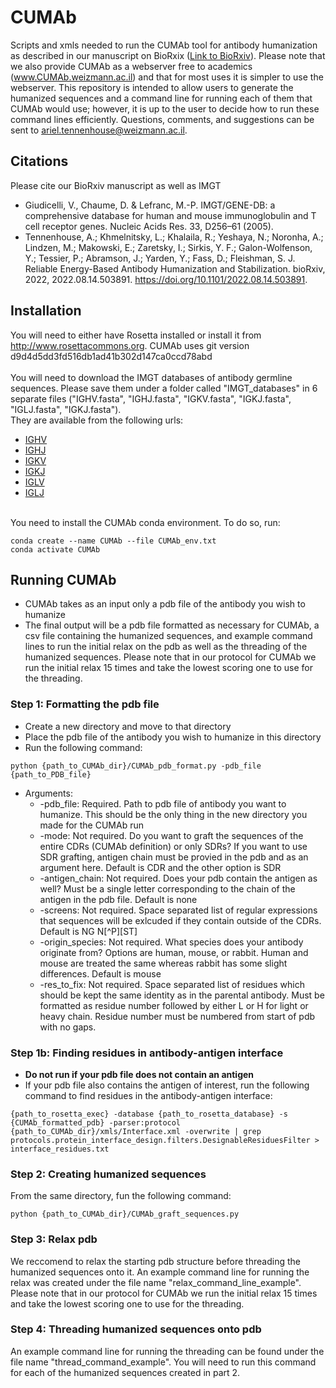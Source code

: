 # CUMAb
Scripts and xmls needed to run the CUMAb tool for antibody humanization as described in our manuscript on BioRxix ([Link to BioRxiv](https://www.biorxiv.org/content/10.1101/2022.08.14.503891v3)). Please note that we also provide CUMAb as a webserver free to academics (www.CUMAb.weizmann.ac.il) and that for most uses it is simpler to use the webserver. This repository is intended to allow users to generate the humanized sequences and a command line for running each of them that CUMAb would use; however, it is up to the user to decide how to run these command lines efficiently. Questions, comments, and suggestions can be sent to ariel.tennenhouse@weizmann.ac.il.

## Citations
Please cite our BioRxiv manuscript as well as IMGT 
- Giudicelli, V., Chaume, D. & Lefranc, M.-P. IMGT/GENE-DB: a comprehensive database for human and mouse immunoglobulin and T cell receptor genes. Nucleic Acids Res. 33, D256–61 (2005).
- Tennenhouse, A.; Khmelnitsky, L.; Khalaila, R.; Yeshaya, N.; Noronha, A.; Lindzen, M.; Makowski, E.; Zaretsky, I.; Sirkis, Y. F.; Galon-Wolfenson, Y.; Tessier, P.; Abramson, J.; Yarden, Y.; Fass, D.; Fleishman, S. J. Reliable Energy-Based Antibody Humanization and Stabilization. bioRxiv, 2022, 2022.08.14.503891. https://doi.org/10.1101/2022.08.14.503891.

## Installation
You will need to either have Rosetta installed or install it from http://www.rosettacommons.org. CUMAb uses git version d9d4d5dd3fd516db1ad41b302d147ca0ccd78abd
<br>
<br>You will need to download the IMGT databases of antibody germline sequences. Please save them under a folder called "IMGT_databases" in 6 separate files ("IGHV.fasta", "IGHJ.fasta", "IGKV.fasta", "IGKJ.fasta", "IGLJ.fasta", "IGKJ.fasta"). 
<br>They are available from the following urls:
  - [IGHV](https://www.imgt.org/genedb/GENElect?query=7.6+IGHV&species=Homo+sapiens)
  - [IGHJ](https://www.imgt.org/genedb/GENElect?query=7.6+IGHJ&species=Homo+sapiens)
  - [IGKV](https://www.imgt.org/genedb/GENElect?query=7.6+IGKV&species=Homo+sapiens)
  - [IGKJ](https://www.imgt.org/genedb/GENElect?query=7.6+IGKJ&species=Homo+sapiens)
  - [IGLV](https://www.imgt.org/genedb/GENElect?query=7.6+IGLV&species=Homo+sapiens)
  - [IGLJ](https://www.imgt.org/genedb/GENElect?query=7.6+IGLJ&species=Homo+sapiens)
<br>
You need to install the CUMAb conda environment. To do so, run:

```
conda create --name CUMAb --file CUMAb_env.txt
conda activate CUMAb
```

## Running CUMAb
- CUMAb takes as an input only a pdb file of the antibody you wish to humanize
- The final output will be a pdb file formatted as necessary for CUMAb, a csv file containing the humanized sequences, and example command lines to run the initial relax on the pdb as well as the threading of the humanized sequences. Please note that in our protocol for CUMAb we run the initial relax 15 times and take the lowest scoring one to use for the threading. 

### Step 1: Formatting the pdb file
- Create a new directory and move to that directory
- Place the pdb file of the antibody you wish to humanize in this directory
- Run the following command:
```
python {path_to_CUMAb_dir}/CUMAb_pdb_format.py -pdb_file {path_to_PDB_file}
```
- Arguments:
  - -pdb_file: Required. Path to pdb file of antibody you want to humanize. This should be the only thing in the new directory you made for the CUMAb run
  - -mode: Not required. Do you want to graft the sequences of the entire CDRs (CUMAb definition) or only SDRs? If you want to use SDR grafting, antigen chain must be provied in the pdb and as an argument here. Default is CDR and the other option is SDR
  - -antigen_chain: Not required. Does your pdb contain the antigen as well? Must be a single letter corresponding to the chain of the antigen in the pdb file. Default is none
  - -screens: Not required. Space separated list of regular expressions that sequences will be exlcuded if they contain outside of the CDRs. Default is NG N[^P][ST]
  - -origin_species: Not required. What species does your antibody originate from? Options are human, mouse, or rabbit. Human and mouse are treated the same whereas rabbit has some slight differences. Default is mouse
  - -res_to_fix: Not required. Space separated list of residues which should be kept the same identity as in the parental antibody. Must be formatted as residue number followed by either L or H for light or heavy chain. Residue number must be numbered from start of pdb with no gaps.

### Step 1b: Finding residues in antibody-antigen interface
- **Do not run if your pdb file does not contain an antigen**
- If your pdb file also contains the antigen of interest, run the following command to find residues in the antibody-antigen interface:
```
{path_to_rosetta_exec} -database {path_to_rosetta_database} -s {CUMAb_formatted_pdb} -parser:protocol {path_to_CUMAb_dir}/xmls/Interface.xml -overwrite | grep protocols.protein_interface_design.filters.DesignableResiduesFilter > interface_residues.txt 
```
### Step 2: Creating humanized sequences
From the same directory, fun the following command:
```
python {path_to_CUMAb_dir}/CUMAb_graft_sequences.py
```

### Step 3: Relax pdb
We reccomend to relax the starting pdb structure before threading the humanized sequences onto it. An example command line for running the relax was created under the file name "relax_command_line_example". Please note that in our protocol for CUMAb we run the initial relax 15 times and take the lowest scoring one to use for the threading. 

### Step 4: Threading humanized sequences onto pdb
An example command line for running the threading can be found under the file name "thread_command_example". You will need to run this command for each of the humanized sequences created in part 2. 

